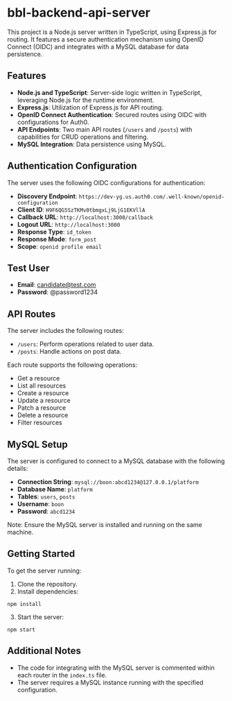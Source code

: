 # bbl-backend-api-server

This project is a Node.js server written in TypeScript, using Express.js for routing. It features a secure authentication mechanism using OpenID Connect (OIDC) and integrates with a MySQL database for data persistence.

## Features

- **Node.js and TypeScript**: Server-side logic written in TypeScript, leveraging Node.js for the runtime environment.
- **Express.js**: Utilization of Express.js for API routing.
- **OpenID Connect Authentication**: Secured routes using OIDC with configurations for Auth0.
- **API Endpoints**: Two main API routes (`/users` and `/posts`) with capabilities for CRUD operations and filtering.
- **MySQL Integration**: Data persistence using MySQL.

## Authentication Configuration

The server uses the following OIDC configurations for authentication:

- **Discovery Endpoint**: `https://dev-yg.us.auth0.com/.well-known/openid-configuration`
- **Client ID**: `H9F6QG5SzTKMv0tbmgxLj9LjG1EKVllA`
- **Callback URL**: `http://localhost:3000/callback`
- **Logout URL**: `http://localhost:3000`
- **Response Type**: `id_token`
- **Response Mode**: `form_post`
- **Scope**: `openid profile email`

## Test User

- **Email**: candidate@test.com
- **Password**: @password1234

## API Routes

The server includes the following routes:

- `/users`: Perform operations related to user data.
- `/posts`: Handle actions on post data.

Each route supports the following operations:

- Get a resource
- List all resources
- Create a resource
- Update a resource
- Patch a resource
- Delete a resource
- Filter resources

## MySQL Setup

The server is configured to connect to a MySQL database with the following details:

- **Connection String**: `mysql://boon:abcd1234@127.0.0.1/platform`
- **Database Name**: `platform`
- **Tables**: `users`, `posts`
- **Username**: `boon`
- **Password**: `abcd1234`

Note: Ensure the MySQL server is installed and running on the same machine.

## Getting Started

To get the server running:

1. Clone the repository.
2. Install dependencies:
```
npm install
```
3. Start the server:
```
npm start
```

## Additional Notes

- The code for integrating with the MySQL server is commented within each router in the `index.ts` file.
- The server requires a MySQL instance running with the specified configuration.
